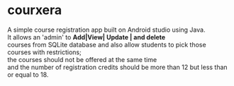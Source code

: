 # courxera
A simple course registration app built on Android studio using Java.<br/>It allows an 'admin' to **Add|View| Update | and delete** <br/> courses from SQLite database and also allow students to pick those
courses with restrictions; <br/>the courses should not be offered at the same time <br/>and the number of registration credits should be more than 12 but less than or equal to 18.
